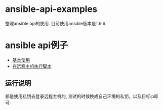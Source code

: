 # ansible-api-examples
整理ansible api的使用.  目前使用ansible版本是1.9.6.

# ansible api例子
- [基本使用](https://github.com/510908220/ansible-api-examples/tree/master/scripts/basi_%20example)
- [在远程主机执行脚本](https://github.com/510908220/ansible-api-examples/tree/master/scripts/execute_local_script_on_remote_server)

## 运行说明
都是使用私钥去登录远程主机的, 测试的时候换成自己环境的私钥，以及目标ip即可.
